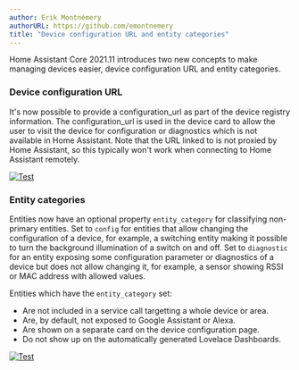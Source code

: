 ```yaml
---
author: Erik Montnémery
authorURL: https://github.com/emontnemery
title: "Device configuration URL and entity categories"
---
```


Home Assistant Core 2021.11 introduces two new concepts to make managing devices easier,
device configuration URL and entity categories.

### Device configuration URL

It's now possible to provide a configuration_url as part of the device registry information.
The configuration_url is used in the device card to allow the user to visit the device
for configuration or diagnostics which is not available in Home Assistant.
Note that the URL linked to is not proxied by Home Assistant, so this typically won't work
when connecting to Home Assistant remotely.

[![Test](/img/en/blog/2021-10-26-config-entity/configuration_url.png)](/img/en/blog/2021-10-26-config-entity/configuration_url.png)

### Entity categories 

Entities now have an optional property `entity_category` for classifying non-primary
entities. Set to `config` for entities that allow changing the configuration of a device,
for example, a switching entity making it possible to turn the background illumination of a
switch on and off. Set to `diagnostic` for an entity exposing some configuration parameter
or diagnostics of a device but does not allow changing it, for example, a sensor showing
RSSI or MAC address with allowed values.

Entities which have the `entity_category` set:
- Are not included in a service call targetting a whole device or area.
- Are, by default, not exposed to Google Assistant or Alexa.
- Are shown on a separate card on the device configuration page.
- Do not show up on the automatically generated Lovelace Dashboards.

[![Test](/img/en/blog/2021-10-26-config-entity/entity_categories.png)](/img/en/blog/2021-10-26-config-entity/entity_categories.png)